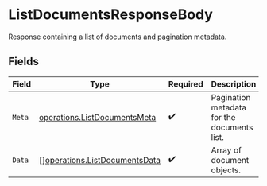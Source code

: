 # ListDocumentsResponseBody

Response containing a list of documents and pagination metadata.


## Fields

| Field                                                                          | Type                                                                           | Required                                                                       | Description                                                                    |
| ------------------------------------------------------------------------------ | ------------------------------------------------------------------------------ | ------------------------------------------------------------------------------ | ------------------------------------------------------------------------------ |
| `Meta`                                                                         | [operations.ListDocumentsMeta](../../models/operations/listdocumentsmeta.md)   | :heavy_check_mark:                                                             | Pagination metadata for the documents list.                                    |
| `Data`                                                                         | [][operations.ListDocumentsData](../../models/operations/listdocumentsdata.md) | :heavy_check_mark:                                                             | Array of document objects.                                                     |